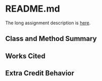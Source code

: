# README.md

The long assignment description is [here](http://bc-cisc3120-f14.github.io/project1-asteroids).

## Class and Method Summary

## Works Cited


## Extra Credit Behavior